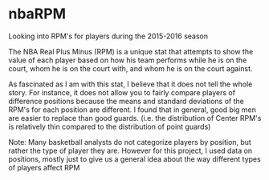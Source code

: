 # nbaRPM
Looking into RPM's for players during the 2015-2016 season 


The NBA Real Plus Minus (RPM) is a unique stat that attempts to show the value of each player based on how his team performs while he is on the court, whom he is on the court with, and whom he is on the court against.

As fascinated as I am with this stat, I believe that it does not tell the whole story.  For instance, it does not allow you to fairly compare players of difference positions because the means and standard deviations of the RPM's for each position are different.   I found that in general, good big men are easier to replace than good guards.  (i.e. the distribution of Center RPM's is relatively thin compared to the distribution of point guards)


Note: Many basketball analysts do not categorize players by position, but rather the type of player they are.  However for this project, I used data on positions, mostly just to give us a general idea about the way different types of players affect RPM
